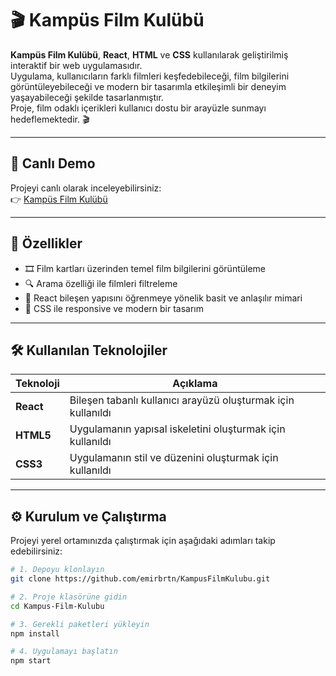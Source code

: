 # 🎬 Kampüs Film Kulübü

**Kampüs Film Kulübü**, **React**, **HTML** ve **CSS** kullanılarak geliştirilmiş interaktif bir web uygulamasıdır.  
Uygulama, kullanıcıların farklı filmleri keşfedebileceği, film bilgilerini görüntüleyebileceği ve modern bir tasarımla etkileşimli bir deneyim yaşayabileceği şekilde tasarlanmıştır.  
Proje, film odaklı içerikleri kullanıcı dostu bir arayüzle sunmayı hedeflemektedir. 🎬  

---

## 🚀 Canlı Demo

Projeyi canlı olarak inceleyebilirsiniz:  
👉 [Kampüs Film Kulübü]([kampus-film-kulubuodevi.vercel.app/](https://kampus-film-kulubuodevi.vercel.app/))

---

## 🧩 Özellikler

- 🎞️ Film kartları üzerinden temel film bilgilerini görüntüleme  
- 🔍 Arama özelliği ile filmleri filtreleme  
- 🧠 React bileşen yapısını öğrenmeye yönelik basit ve anlaşılır mimari  
- 🎨 CSS ile responsive ve modern bir tasarım  

---

## 🛠️ Kullanılan Teknolojiler

| Teknoloji | Açıklama |
|------------|-----------|
| **React** | Bileşen tabanlı kullanıcı arayüzü oluşturmak için kullanıldı |
| **HTML5** | Uygulamanın yapısal iskeletini oluşturmak için kullanıldı |
| **CSS3** | Uygulamanın stil ve düzenini oluşturmak için kullanıldı |

---

## ⚙️ Kurulum ve Çalıştırma

Projeyi yerel ortamınızda çalıştırmak için aşağıdaki adımları takip edebilirsiniz:

```bash
# 1. Depoyu klonlayın
git clone https://github.com/emirbrtn/KampusFilmKulubu.git

# 2. Proje klasörüne gidin
cd Kampus-Film-Kulubu

# 3. Gerekli paketleri yükleyin
npm install

# 4. Uygulamayı başlatın
npm start
